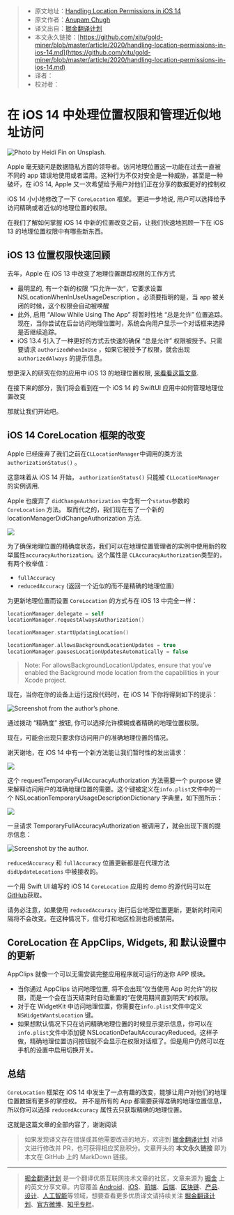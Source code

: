 > * 原文地址：[Handling Location Permissions in iOS 14](https://medium.com/better-programming/handling-location-permissions-in-ios-14-2cdd411d3cca)
> * 原文作者：[Anupam Chugh](https://medium.com/@anupamchugh)
> * 译文出自：[掘金翻译计划](https://github.com/xitu/gold-miner)
> * 本文永久链接：[https://github.com/xitu/gold-miner/blob/master/article/2020/handling-location-permissions-in-ios-14.md](https://github.com/xitu/gold-miner/blob/master/article/2020/handling-location-permissions-in-ios-14.md)
> * 译者：
> * 校对者：

# 在 iOS 14 中处理位置权限和管理近似地址访问

![Photo by [Heidi Fin](https://unsplash.com/@heidifin?utm_source=medium&utm_medium=referral) on [Unsplash](https://unsplash.com?utm_source=medium&utm_medium=referral).](https://cdn-images-1.medium.com/max/10944/0*AUpXEd4-yyCDLhMn)

Apple 毫无疑问是数据隐私方面的领导者。访问地理位置这一功能在过去一直被不同的 app 错误地使用或者滥用。这种行为不仅对安全是一种威胁，甚至是一种破坏，在 iOS 14, Apple 又一次希望给予用户对他们正在分享的数据更好的控制权

iOS 14 小小地修改了一下 `CoreLocation` 框架。 更进一步地说, 用户可以选择给予访问精确或者近似的地理位置的权限。

在我们了解如何掌握 iOS 14 中新的位置改变之前，让我们快速地回顾一下在 iOS 13 的地理位置权限中有哪些新东西。

## iOS 13 位置权限快速回顾

去年，Apple 在 iOS 13 中改变了地理位置跟踪权限的工作方式

* 最明显的, 有一个新的权限 ”只允许一次“，它要求设置 NSLocationWhenInUseUsageDescription 。必须要指明的是，当 app 被关闭的时候，这个权限会自动被唤醒
* 此外, 启用 “Allow While Using The App” 将暂时性地 “总是允许” 位置追踪。 现在，当你尝试在后台访问地理位置时，系统会向用户显示一个对话框来选择是否继续追踪。
* iOS 13.4 引入了一种更好的方式去快速的确保 “总是允许” 权限被授予。只需要请求 `authorizedWhenInUse` ，如果它被授予了权限，就会出现 `authorizedAlways` 的提示信息。

想更深入的研究在你的应用中 iOS 13 的地理位置权限, [来看看这篇文章](https://medium.com/better-programming/handling-ios-13-location-permissions-5482abc77961).

在接下来的部分，我们将会看到在一个 iOS 14 的 SwiftUI 应用中如何管理地理位置改变

那就让我们开始吧。

## iOS 14 CoreLocation 框架的改变

Apple 已经废弃了我们之前在`CLLocationManager`中调用的类方法  `authorizationStatus()` 。

这意味着从 iOS 14 开始， `authorizationStatus()`  只能被 `CLLocationManager` 的实例调用.

Apple 也废弃了 `didChangeAuthorization` 中含有一个`status`参数的 `CoreLocation` 方法。 取而代之的，我们现在有了一个新的locationManagerDidChangeAuthorization 方法.

![](https://cdn-images-1.medium.com/max/2720/1*T6ZJe1MBihTxLgvatZbHPQ.png)

为了确保地理位置的精确度状态，我们可以在地理位置管理者的实例中使用新的枚举属性`accuracyAuthorization`。这个属性是 `CLAccuracyAuthorization`类型的，有两个枚举值： 

* `fullAccuracy`
* `reducedAccuracy` (返回一个近似的而不是精确的地理位置)

为更新地理位置而设置 `CoreLocation` 的方式与在 iOS 13 中完全一样：

```swift
locationManager.delegate = self
locationManager.requestAlwaysAuthorization()

locationManager.startUpdatingLocation()

locationManager.allowsBackgroundLocationUpdates = true
locationManager.pausesLocationUpdatesAutomatically = false
```

> Note: For allowsBackgroundLocationUpdates, ensure that you’ve enabled the Background mode location from the capabilities in your Xcode project.

现在，当你在你的设备上运行这段代码时，在 iOS 14 下你将得到如下的提示：

![Screenshot from the author’s phone.](https://cdn-images-1.medium.com/max/2000/1*odLcpX6ZTLZbU4dIhFhuug.png)

通过拨动 “精确度” 按钮, 你可以选择允许模糊或者精确的地理位置权限。

现在，可能会出现只要求你访问用户的准确地理位置的情况。

谢天谢地，在 iOS 14 中有一个新方法能让我们暂时性的发出请求：

![](https://cdn-images-1.medium.com/max/2720/1*2_Y2M6m8lvAcCUOr_hrNYQ.png)

这个 requestTemporaryFullAccuracyAuthorization 方法需要一个  purpose 键 来解释访问用户的准确地理位置的需要。这个键被定义在`info.plist`文件中的一个 NSLocationTemporaryUsageDescriptionDictionary 字典里，如下图所示：

![](https://cdn-images-1.medium.com/max/2000/1*hbgrE7IeurnF6h4VmUmYVw.png)

一旦请求 TemporaryFullAccuracyAuthorization 被调用了，就会出现下面的提示信息：

![Screenshot by the author.](https://cdn-images-1.medium.com/max/2000/1*PKM54GYFk_ZxBszrOBt6XA.png)

`reducedAccuracy` 和 `fullAccuracy` 位置更新都是在代理方法 `didUpdateLocations` 中被接收的。 

一个用 Swift UI 编写的 iOS 14 `CoreLocation` 应用的 demo 的源代码可以在 [GitHub](https://github.com/anupamchugh/iOS14-Resources/tree/master/iOS14SwiftUICoreLocation)获取。

请务必注意，如果使用 `reducedAccuracy` 进行后台地理位置更新，更新的时间间隔将不会改变。在这种情况下，信号灯和地区检测也将被禁用。

## CoreLocation 在 AppClips, Widgets, 和 默认设置中的更新

AppClips 就像一个可以无需安装完整应用程序就可运行的迷你 APP 模块。

* 当你通过 AppClips 访问地理位置, 将不会出现”仅当使用 App 时允许”的权限，而是一个会在当天结束时自动重置的“在使用期间直到明天”的权限。
* 对于在 WidgetKit 中访问地理位置，你需要在`info.plist`文件中定义  `NSWidgetWantsLocation` 键。
* 如果想默认情况下只在访问精确地理位置的时候显示提示信息，你可以在`info.plist`文件中添加键 NSLocationDefaultAccuracyReduced。这样子做，精确地理位置访问按钮就不会显示在权限对话框了。但是用户仍然可以在手机的设置中启用切换开关。

## 总结

`CoreLocation` 框架在 iOS 14 中发生了一点有趣的改变，能够让用户对他们的地理位置数据有更多的掌控权。 并不是所有的 App 都需要获得准确的地理位置信息， 所以你可以选择 `reducedAccuracy` 属性去只获取精确的地理位置。 

这就是这篇文章的全部内容了，谢谢阅读

> 如果发现译文存在错误或其他需要改进的地方，欢迎到 [掘金翻译计划](https://github.com/xitu/gold-miner) 对译文进行修改并 PR，也可获得相应奖励积分。文章开头的 **本文永久链接** 即为本文在 GitHub 上的 MarkDown 链接。

---

> [掘金翻译计划](https://github.com/xitu/gold-miner) 是一个翻译优质互联网技术文章的社区，文章来源为 [掘金](https://juejin.im) 上的英文分享文章。内容覆盖 [Android](https://github.com/xitu/gold-miner#android)、[iOS](https://github.com/xitu/gold-miner#ios)、[前端](https://github.com/xitu/gold-miner#前端)、[后端](https://github.com/xitu/gold-miner#后端)、[区块链](https://github.com/xitu/gold-miner#区块链)、[产品](https://github.com/xitu/gold-miner#产品)、[设计](https://github.com/xitu/gold-miner#设计)、[人工智能](https://github.com/xitu/gold-miner#人工智能)等领域，想要查看更多优质译文请持续关注 [掘金翻译计划](https://github.com/xitu/gold-miner)、[官方微博](http://weibo.com/juejinfanyi)、[知乎专栏](https://zhuanlan.zhihu.com/juejinfanyi)。
